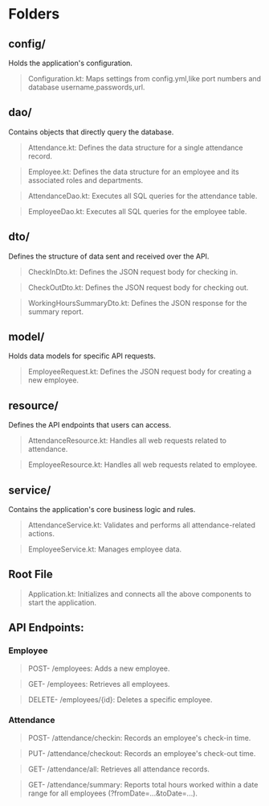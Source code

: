 # Folders

## config/
Holds the application's configuration.

>Configuration.kt: Maps settings from config.yml,like port numbers and database username,passwords,url.

## dao/
Contains objects that directly query the database.

>Attendance.kt: Defines the data structure for a single attendance record.

>Employee.kt: Defines the data structure for an employee and its associated roles and departments.

>AttendanceDao.kt: Executes all SQL queries for the attendance table.

>EmployeeDao.kt: Executes all SQL queries for the employee table.

## dto/
Defines the structure of data sent and received over the API.

>CheckInDto.kt: Defines the JSON request body for checking in.

>CheckOutDto.kt: Defines the JSON request body for checking out.

>WorkingHoursSummaryDto.kt: Defines the JSON response for the summary report.

## model/
Holds data models for specific API requests.

>EmployeeRequest.kt: Defines the JSON request body for creating a new employee.

## resource/
Defines the API endpoints that users can access.

>AttendanceResource.kt: Handles all web requests related to attendance.

>EmployeeResource.kt: Handles all web requests related to employee.

## service/
Contains the application's core business logic and rules.

>AttendanceService.kt: Validates and performs all attendance-related actions.

>EmployeeService.kt: Manages employee data.

## Root File
>Application.kt: Initializes and connects all the above components to start the application.

## API Endpoints:

### Employee

>POST- /employees: Adds a new employee.

>GET- /employees: Retrieves all employees.

>DELETE- /employees/{id}: Deletes a specific employee.

### Attendance

>POST- /attendance/checkin: Records an employee's check-in time.

>PUT- /attendance/checkout: Records an employee's check-out time.

>GET- /attendance/all: Retrieves all attendance records.

>GET- /attendance/summary: Reports total hours worked within a date range for all employees (?fromDate=...&toDate=...).